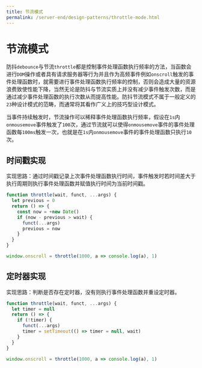 ```yaml
---
title: 节流模式
permalink: /server-end/design-patterns/throttle-mode.html
---
```


# 节流模式

防抖`debounce`与节流`throttle`都是控制事件处理函数执行频率的方法，当函数会进行`DOM`操作或者具有请求服务器等行为并且作为高频事件例如`onscroll`触发的事件处理函数时，就需要进行事件处理函数执行频率的控制，否则会造成大量的资源浪费致使性能下降，当然无论是防抖与节流实质上并没有减少事件触发次数，而是通过减少事件处理函数的执行次数从而提高性能。防抖节流模式不属于一般定义的`23`种设计模式的范畴，而通常将其看作广义上的技巧型设计模式。

当事件持续触发时，节流操作可以稀释事件处理函数执行频率，假设在`1s`内`onmousemove`事件触发了`100`次，通过节流就可以使得`onmousemove`事件的事件处理函数每`100ms`触发一次，也就是在`1s`内`onmousemove`事件的事件处理函数只执行`10`次。

## 时间戳实现

实现思路：通过时间戳记录上次事件处理函数执行时间，事件触发时若时间差大于执行周期则执行事件处理函数并赋值执行时间为当前时间戳。

```javascript
function throttle(wait, funct, ...args) {
  let previous = 0
  return () => {
    const now = +new Date()
    if (now - previous > wait) {
      funct(...args)
      previous = now
    }
  }
}

window.onscroll = throttle(1000, a => console.log(a), 1)
```

## 定时器实现

实现思路：判断是否存在定时器，没有则执行事件处理函数并重设定时器。

```javascript
function throttle(wait, funct, ...args) {
  let timer = null
  return () => {
    if (!timer) {
      funct(...args)
      timer = setTimeout(() => timer = null, wait)
    }
  }
}

window.onscroll = throttle(1000, a => console.log(a), 1)
```
